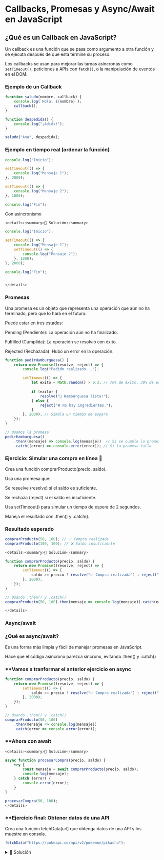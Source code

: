 # Callbacks, Promesas y Async/Await en JavaScript  

## **¿Qué es un Callback en JavaScript?**  
Un callback es una función que se pasa como argumento a otra función y se ejecuta después de que esta termine su proceso.  

Los callbacks se usan para mejorar las tareas asíncronas como `setTimeout()`, peticiones a APIs con `fetch()`, o la manipulación de eventos en el DOM.  

### **Ejemplo de un Callback**  
```js
function saludo(nombre, callback) {
    console.log(`Hola, ${nombre}`);
    callback();
}

function despedida() {
    console.log("¡Adiós!");
}

saludo("Ana", despedida);

```
### **Ejemplo en tiempo real (ordenar la función)**
```js
console.log("Inicio");

setTimeout(() => {
    console.log("Mensaje 1");
}, 2000);

setTimeout(() => {
    console.log("Mensaje 2");
}, 1000);

console.log("Fin");
```
Con asincronismo
```js
<details><summary>🔹 Solución</summary>

console.log("Inicio");

setTimeout(() => {
    console.log("Mensaje 1");
    setTimeout(() => {
        console.log("Mensaje 2");
    }, 1000);
}, 2000);

console.log("Fin");


</details>
```
### **Promesas**

Una promesa es un objeto que representa una operación que aún no ha terminado, pero que lo hará en el futuro.

Puede estar en tres estados:

Pending (Pendiente): La operación aún no ha finalizado.

Fulfilled (Cumplida): La operación se resolvió con éxito.

Rejected (Rechazada): Hubo un error en la operación.

```js
function pedirHamburguesa() {
    return new Promise((resolve, reject) => {
        console.log("Pedido realizado...");

        setTimeout(() => {
            let exito = Math.random() > 0.3; // 70% de éxito, 30% de error
            
            if (exito) {
                resolve("🍔 Hamburguesa lista!");
            } else {
                reject("❌ No hay ingredientes.");
            }
        }, 2000); // Simula un tiempo de espera
    });
}

// Usamos la promesa
pedirHamburguesa()
    .then((mensaje) => console.log(mensaje))  // Si se cumple la promesa
    .catch((error) => console.error(error)); // Si la promesa falla

```

### **Ejercicio: Simular una compra en línea 🛒**
Crea una función comprarProducto(precio, saldo).

Usa una promesa que:

Se resuelve (resolve) si el saldo es suficiente.

Se rechaza (reject) si el saldo es insuficiente.

Usa setTimeout() para simular un tiempo de espera de 2 segundos.

Maneja el resultado con .then() y .catch().

### **Resultado esperado**
```js
comprarProducto(50, 100); // ✅ Compra realizada
comprarProducto(150, 100); // ❌ Saldo insuficiente
```
```js
<details><summary>🔹 Solución</summary>

function comprarProducto(precio, saldo) {
    return new Promise((resolve, reject) => {
        setTimeout(() => {
            saldo >= precio ? resolve("✅ Compra realizada") : reject("❌ Saldo insuficiente");
        }, 2000);
    });
}

// Usando .then() y .catch()
comprarProducto(50, 100).then(mensaje => console.log(mensaje)).catch(error => console.error(error));

</details>
```
### **Async/await**

### **¿Qué es async/await?**

Es una forma más limpia y fácil de manejar promesas en JavaScript.

Hace que el código asíncrono parezca síncrono, evitando .then() y .catch()

### **Vamos a tranformar el anterior ejercicio en async
```js
function comprarProducto(precio, saldo) {
    return new Promise((resolve, reject) => {
        setTimeout(() => {
            saldo >= precio ? resolve("✅ Compra realizada") : reject("❌ Saldo insuficiente");
        }, 2000);
    });
}

// Usando .then() y .catch()
comprarProducto(50, 100)
    .then(mensaje => console.log(mensaje))
    .catch(error => console.error(error));
```

### **Ahora con await
```js
<details><summary>🔹 Solución</summary>

async function procesarCompra(precio, saldo) {
    try {
        const mensaje = await comprarProducto(precio, saldo);
        console.log(mensaje);
    } catch (error) {
        console.error(error);
    }
}

procesarCompra(50, 100);
</details>
```


### **Ejercicio final: Obtener datos de una API

Crea una función fetchData(url) que obtenga datos de una API y los muestre en consola.
```js
fetchData("https://pokeapi.co/api/v2/pokemon/pikachu");
```
<details><summary>🔹 Solución</summary>
```js
async function fetchData(url) {
  try {
    let response = await fetch(url);
    let data = await response.json();
    console.log("Datos obtenidos:", data);
  } catch (error) {
    console.log("Error al obtener datos:", error);
  }
}

// Llamada de ejemplo
fetchData("https://pokeapi.co/api/v2/pokemon/pikachu");

```
</details> 
